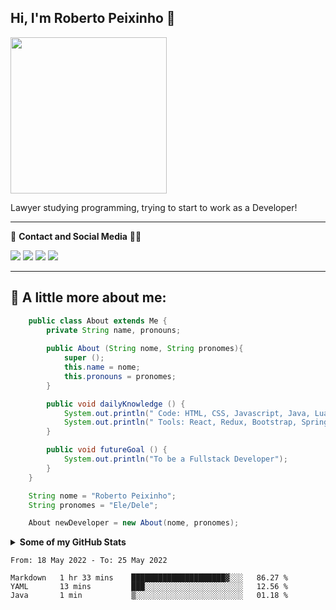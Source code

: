 <h2> Hi, I'm Roberto Peixinho 👋 </h2>

<img src="https://i.pinimg.com/originals/e1/f3/41/e1f3413bf5036045713341394f617225.gif" width=250>

<p>Lawyer studying programming, trying to start to work as a Developer!</p>

---

<p>📧 <Strong>Contact and Social Media</Strong> 👨‍💻</p>

[![](https://img.shields.io/badge/Gmail-D14836?style=for-the-badge&logo=gmail&logoColor=white)](mailto:rhpeixinho@gmail.com)
[![](https://img.shields.io/badge/LinkedIn-0077B5?style=for-the-badge&logo=linkedin&logoColor=white)](https://www.linkedin.com/in/roberto-honorio-vila-peixinho-35594527/)
[![](https://img.shields.io/badge/Instagram-E4405F?style=for-the-badge&logo=instagram&logoColor=white)](https://www.instagram.com/pexex/)
[![](https://img.shields.io/badge/Facebook-1877F2?style=for-the-badge&logo=facebook&logoColor=white)](https://www.facebook.com/robertohonorio.vilapeixinho)

---

<h2>💾 A little more about me:</h2>

```Java
    public class About extends Me {
        private String name, pronouns;
 
        public About (String nome, String pronomes){
            super ();
            this.name = nome;
            this.pronouns = pronomes;
        }

        public void dailyKnowledge () {
            System.out.println(" Code: HTML, CSS, Javascript, Java, Lua, C/C++");
            System.out.println(" Tools: React, Redux, Bootstrap, Spring Framework, Lombrok, JPA/Hibernate, JavaFX");
        }

        public void futureGoal () {
            System.out.println("To be a Fullstack Developer");
        }       
    }

    String nome = "Roberto Peixinho";
    String pronomes = "Ele/Dele";

    About newDeveloper = new About(nome, pronomes);
```
<details>
<summary><strong> Some of my GitHub Stats</strong></summary>

[![Roberto Peixinho's GitHub stats](https://github-readme-stats.vercel.app/api?username=Pexex)](https://github.com/Pexex/github-readme-stats)
[![Top Langs](https://github-readme-stats.vercel.app/api/top-langs/?username=Pexex)](https://github.com/Pexex/github-readme-stats)
</details>

<!--START_SECTION:waka-->

```text
From: 18 May 2022 - To: 25 May 2022

Markdown   1 hr 33 mins    █████████████████████▓░░░   86.27 %
YAML       13 mins         ███░░░░░░░░░░░░░░░░░░░░░░   12.56 %
Java       1 min           ▒░░░░░░░░░░░░░░░░░░░░░░░░   01.18 %
```

<!--END_SECTION:waka-->

